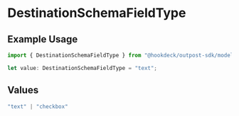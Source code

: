 # DestinationSchemaFieldType

## Example Usage

```typescript
import { DestinationSchemaFieldType } from "@hookdeck/outpost-sdk/models/components";

let value: DestinationSchemaFieldType = "text";
```

## Values

```typescript
"text" | "checkbox"
```